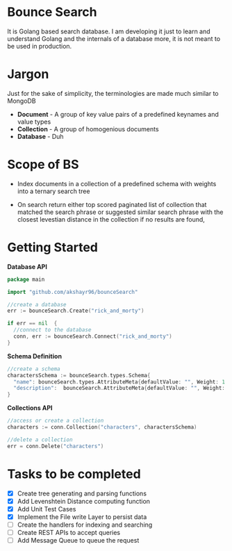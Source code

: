 # Bounce Search

It is Golang based search database. I am developing it just to learn and understand Golang and the internals of a database more, it is not meant to be used in production.


# Jargon

Just for the sake of simplicity, the terminologies are made much similar to MongoDB

* **Document** - A group of key value pairs of a predefined keynames and value types
* **Collection** - A group of homogenious documents
* **Database** - Duh


# Scope of BS

* Index documents in a collection of a predefined schema with weights into a ternary search tree 

* On search return either top scored paginated list of collection that matched the search phrase or suggested similar search phrase with the closest levestian distance in the collection if no results are found,

# Getting Started

**Database API**
```go
package main

import "github.com/akshayr96/bounceSearch"

//create a database
err := bounceSearch.Create("rick_and_morty")

if err == nil  {
  //connect to the database
  conn, err := bounceSearch.Connect("rick_and_morty")
}

```

**Schema Definition**
```go
//create a schema
charactersSchema := bounceSearch.types.Schema{
  "name": bounceSearch.types.AttributeMeta{defaultValue: "", Weight: 1.0, Optional: false},
  "description":  bounceSearch.AttributeMeta{defaultValue: "", Weight: 1.0, Optional: false},
}
 ```

**Collections API**
```go
//access or create a collection
characters := conn.Collection("characters", charactersSchema)

//delete a collection
err = conn.Delete("characters")
```

# Tasks to be completed

- [x] Create tree generating and parsing functions
- [x] Add Levenshtein Distance computing function
- [x] Add Unit Test Cases
- [x] Implement the File write Layer to persist data 
- [ ] Create the handlers for indexing and searching
- [ ] Create REST APIs to accept queries
- [ ] Add Message Queue to queue the request